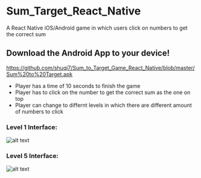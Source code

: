# Sum_Target_React_Native
A React Native iOS/Android game in which users click on numbers to get the correct sum

## Download the Android App to your device!
https://github.com/shuqi7/Sum_to_Target_Game_React_Native/blob/master/Sum%20to%20Target.apk

* Player has a time of 10 seconds to finish the game
* Player has to click on the number to get the correct sum as the one on top
* Player can change to differnt levels in which there are different amount of numbers to click


### Level 1 Interface:
![alt text](http://i65.tinypic.com/21dmlvd.png)

### Level 5 Interface:
![alt text](http://i63.tinypic.com/21l0i35.png)

